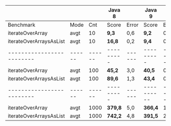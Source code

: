 |                         |      |      |  Java 8 |       | Java 9  |       |      |
|-------------------------|------|------|---------|-------|---------|-------|------|
| Benchmark               | Mode | Cnt  |    Score| Error |    Score| Error | Unit |
| iterateOverArray        | avgt |   10 |  **9,3**|  0,6 |  **9,2**|   0,0 | ns/op|
| iterateOverArraysAsList | avgt |   10 | **16,8**|  0,2 |  **9,4**|   0,1 | ns/op|
|-------------------------|------|------|---------|------|---------|--------|------|
| iterateOverArray        | avgt |  100 | **45,2**|  3,0 | **40,5**|   0,1 | ns/op|
| iterateOverArraysAsList | avgt |  100 | **89,6**|  1,3 | **43,4**|   0,2 | ns/op|
|-------------------------|------|------|---------|------|----------|-------|------|
| iterateOverArray        | avgt | 1000 |**379,8**|  5,0 |**366,4**|   1,4 | ns/op|
| iterateOverArraysAsList | avgt | 1000 |**742,2**|  4,8 |**391,5**|   2,2 | ns/op|